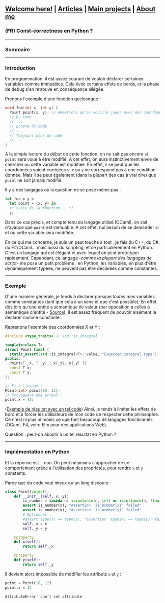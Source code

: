 ## [Welcome here!](https://vpenando.github.io) | [Articles](https://vpenando.github.io/articles.html) | [Main projects](https://vpenando.github.io/projects.html) | [About me](https://vpenando.github.io/about.html)

### (FR) Const-correctness en Python ?

---

### Sommaire


---

### Introduction

En programmation, il est assez courant de vouloir déclarer certaines variables comme immuables. Cela évite certains effets de bords, et la phase de debug s'en retrouve en conséquence allégée.

Prenons l'exemple d'une fonction quelconque :
```cpp
void foo(int x, int y) {
  Point point{x, y}; // Admettons qu'on veuille jouer avec des coordonnées
  // Du code
  // ...
  // Encore du code
  // ...
  // Toujours plus de code
  // ...
}
```
A la simple lecture du début de cette fonction, on ne sait pas encore si `point` sera voué à être modifié. A cet effet, on aura instinctivement envie de chercher où cette variable est modifiée. En effet, il se peut que les coordonnées soient corrigées si `x` ou `y` ne correspond pas à une condition donnée. Mais il se peut également (dans la plupart des cas à vrai dire) que `point` ne soit jamais modifié.

Il y a des langages où la question ne se pose même pas :
```ml
let foo x y =
  let point = (x, y) in
  (* suite de la fonction... *)
  ;;
```
Dans ce cas précis, et compte tenu du langage utilisé (OCaml), on sait d'avance que `point` est immuable. A cet effet, nul besoin de se demander si et où cette variable sera modifiée.

En ce qui me concerne, je suis un peut touche à tout ; je fais du C++, du C#, du F#/OCaml... mais aussi du scripting, et ce particulièrement en Python. C'est un langage qui est élégant et avec lequel on peut prototyper rapidement. Cependant, ce langage *-comme la plupart des langages de script-* me pose un petit problème : en Python, les variables, en plus d'être dynamiquement typées, ne peuvent pas être déclarées comme constantes. 

---

### Exemple

D'une manière générale, je tends à déclarer presque *toutes* mes variables comme constantes (tant que cela a un sens et que c'est possible). En effet, dès lors qu'une entité a sémantique de valeur (par opposition à celles à sémantique d'entité - [Source](https://blog.emmanueldeloget.com/index.php?post/2011/11/18/Standard-C11-%3A-la-s%C3%A9mantique-de-d%C3%A9placement)), il est assez fréquent de pouvoir aisément la déclarer comme constante.

Reprenons l'exemple des coordonnées X et Y :
```cpp
#include <type_traits> // std::is_integral

template<class T>
struct Point final {
  static_assert(std::is_integral<T>::value, "Expected integral type");
public:
  Point(T _x, T _y) : x{_x}, y{_y} {}
  const T x;
  const T y;
};

// Et à l'usage :
Point<int> point{10, 12};
// Provoquera une erreur :
point.x = 42;
```
([Exemple de résultat avec un tel code](http://coliru.stacked-crooked.com/a/e8dde388c7cb68d8))
Ainsi, je tends à limiter les effets de bord et à forcer les utilisateurs de mon code de respecter cette philosophie. Ce n'est ni plus ni moins ce que font beaucoup de langages fonctionnels (OCaml, F#, voire Elm pour des applications Web).

Question : peut-on aboutir à un tel résultat en Python ?

---

### Implémentation en Python

Et la réponse est... non. On peut néamoins s'approcher de ce comportement grâce à l'utilisation des propriétés, pour rendre `x` et `y` constants.

Parce que du code vaut mieux qu'un long discours :
```py
class Point(object):
    def __init__(self, x, y):
        is_number = lambda n: isinstance(n, int) or isinstance(n, float)
        assert is_number(x), "Assertion 'is_number(x)' failed"
        assert is_number(y), "Assertion 'is_number(y)' failed"
        # Optionnel :
        #assert type(x) == type(y), "assertion 'type(x) == type(y)' failed"
        self._x = x
        self._y = y

    @property
    def x(self):
        return self._x

    @property
    def y(self):
        return self._y
```

Il devient alors impossible de modifier les attributs `x` et `y` :
```py
point = Point(10, 12)
point.x = 42
```
`AttributeError: can't set attribute`
